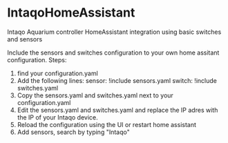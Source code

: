 # IntaqoHomeAssistant
Intaqo Aquarium controller HomeAssistant integration using basic switches and sensors

Include the sensors and switches configuration to your own home assitant configuration.
Steps:
1. find your configuration.yaml
2. Add the following lines:
     sensor: !include sensors.yaml
     switch: !include switches.yaml
3. Copy the sensors.yaml and switches.yaml next to your configuration.yaml
4. Edit the sensors.yaml and switches.yaml and replace the IP adres with the IP of your Intaqo device.
5. Reload the configuration using the UI or restart home assistant
6. Add sensors, search by typing "Intaqo"
